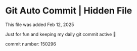 # Git Auto Commit | Hidden File

This file was added Feb 12, 2025

Just for fun and keeping my daily git commit active 🤪

commit number: 150296
